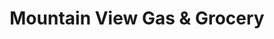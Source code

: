 ---
title: "Mountain View Gas & Grocery"
url: /copper-center/mountain-view-gas-and-grocery/
shop: convenience
---